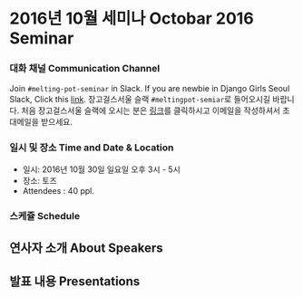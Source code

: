 # 2016년 10월 세미나 Octobar 2016 Seminar

### 대화 채널 Communication Channel 
Join `#melting-pot-seminar` in Slack.
If you are newbie in Django Girls Seoul Slack, Click this [link](
http://djangogirlsseoulslackin.herokuapp.com/
).
장고걸스서울 슬랙 `#meltingpot-semiar`로 들어오시길 바랍니다.
처음 장고걸스서울 슬랙에 오시는 분은 [링크](slack.djangogirlsseoul.org)를 클릭하시고 이메일을 작성하셔서 초대메일을 받으세요.

### 일시 및 장소 Time and Date & Location
* 일시: 2016년 10월 30일 일요일 오후 3시 - 5시
* 장소: 토즈 
* Attendees : 40 ppl.

### 스케쥴 Schedule

## 연사자 소개 About Speakers

## 발표 내용 Presentations
